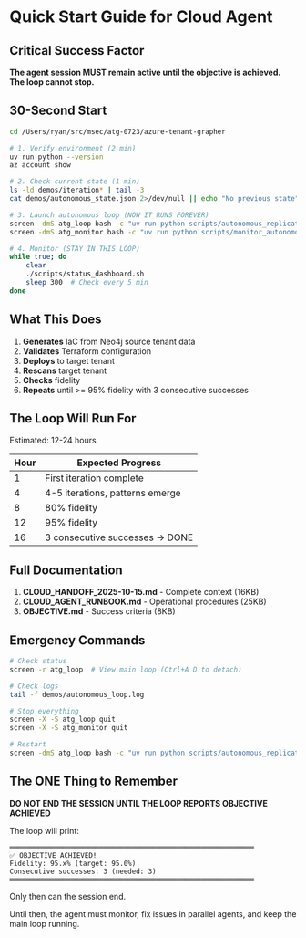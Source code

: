 # Quick Start Guide for Cloud Agent

## Critical Success Factor
**The agent session MUST remain active until the objective is achieved. The loop cannot stop.**

## 30-Second Start

```bash
cd /Users/ryan/src/msec/atg-0723/azure-tenant-grapher

# 1. Verify environment (2 min)
uv run python --version
az account show

# 2. Check current state (1 min)
ls -ld demos/iteration* | tail -3
cat demos/autonomous_state.json 2>/dev/null || echo "No previous state"

# 3. Launch autonomous loop (NOW IT RUNS FOREVER)
screen -dmS atg_loop bash -c "uv run python scripts/autonomous_replication_loop.py"
screen -dmS atg_monitor bash -c "uv run python scripts/monitor_autonomous_loop.py"

# 4. Monitor (STAY IN THIS LOOP)
while true; do
    clear
    ./scripts/status_dashboard.sh
    sleep 300  # Check every 5 min
done
```

## What This Does

1. **Generates** IaC from Neo4j source tenant data
2. **Validates** Terraform configuration
3. **Deploys** to target tenant
4. **Rescans** target tenant
5. **Checks** fidelity
6. **Repeats** until >= 95% fidelity with 3 consecutive successes

## The Loop Will Run For

Estimated: 12-24 hours

| Hour | Expected Progress |
|------|-------------------|
| 1 | First iteration complete |
| 4 | 4-5 iterations, patterns emerge |
| 8 | 80% fidelity |
| 12 | 95% fidelity |
| 16 | 3 consecutive successes → DONE |

## Full Documentation

1. **CLOUD_HANDOFF_2025-10-15.md** - Complete context (16KB)
2. **CLOUD_AGENT_RUNBOOK.md** - Operational procedures (25KB)
3. **OBJECTIVE.md** - Success criteria (8KB)

## Emergency Commands

```bash
# Check status
screen -r atg_loop  # View main loop (Ctrl+A D to detach)

# Check logs
tail -f demos/autonomous_loop.log

# Stop everything
screen -X -S atg_loop quit
screen -X -S atg_monitor quit

# Restart
screen -dmS atg_loop bash -c "uv run python scripts/autonomous_replication_loop.py"
```

## The ONE Thing to Remember

**DO NOT END THE SESSION UNTIL THE LOOP REPORTS OBJECTIVE ACHIEVED**

The loop will print:
```
════════════════════════════════════════════════════════════
✅ OBJECTIVE ACHIEVED!
Fidelity: 95.x% (target: 95.0%)
Consecutive successes: 3 (needed: 3)
════════════════════════════════════════════════════════════
```

Only then can the session end.

Until then, the agent must monitor, fix issues in parallel agents, and keep the main loop running.
